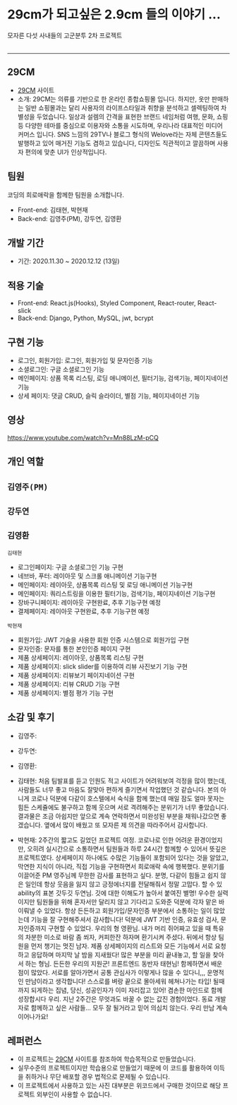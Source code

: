 # 29cm가 되고싶은 2.9cm 들의 이야기 ...

모자른 다섯 사내들의 고군분투 2차 프로젝트
<br><br>
 
---

## 29CM
- [29CM](https://www.29cm.co.kr/home/) 사이트
- 소개: 29CM는 의류를 기반으로 한 온라인 종합쇼핑몰 입니다. 하지만, 옷만 판매하는 일반 쇼핑몰과는 달리 사용자의 라이프스타일과 취향을 분석하고 셀렉팅하여 차별성을 두었습니다.
일상과 설렘의 간격을 표현한 브랜드 네임처럼 여행, 문화, 쇼핑 등 다양한 테마를 중심으로 이용자와 소통을 시도하며, 우리나라 대표적인 미디어 커머스 입니다.
SNS 느낌의 29TV나 블로그 형식의 Welove라는 자체 콘텐츠들도 발행하고 있어 매거진 기능도 겸하고 있습니다, 디자인도 직관적이고 깔끔하며 사용자 편의에 맞춘 UI가 인상적입니다.

## 팀원
코딩의 희로애락을 함께한 팀원을 소개합니다.
- Front-end: 김태현, 박현재
- Back-end: 김영주(PM), 강두연, 김영환 

## 개발 기간
- 기간: 2020.11.30 ~ 2020.12.12 (13일)

## 적용 기술
- Front-end: React.js(Hooks), Styled Component, React-router, React-slick
- Back-end: Django, Python, MySQL, jwt, bcrypt

## 구현 기능
- 로그인, 회원가입: 로그인, 회원가입 및 문자인증 기능
- 소셜로그인: 구글 소셜로그인 기능
- 메인페이지: 상품 목록 리스팅, 로딩 애니메이션, 필터기능, 검색기능, 페이지네이션 기능
- 상세 페이지: 댓글 CRUD, 슬릭 슬라이더, 별점 기능, 페이지네이션 기능

## 영상
https://www.youtube.com/watch?v=Mn88LzM-pCQ

## 개인 역할
`김영주(PM)`
- 

`강두연`
-

`김영환`
- 

`김태현`
- 로그인페이지: 구글 소셜로그인 기능 구현
- 네브바, 푸터: 레이아웃 및 스크롤 애니메이션 기능구현
- 메인페이지: 레이아웃, 상품목록 리스팅 및 로딩 애니메이션 기능구현
- 메인페이지: 쿼리스트링을 이용한 필터기능, 검색기능, 페이지네이션 기능구현
- 장바구니페이지: 레이아웃 구현완료, 추후 기능구현 예정
- 결제페이지: 레이아웃 구현완료, 추후 기능구현 예정

`박현재`
- 회원가입: JWT 기술을 사용한 회원 인증 시스템으로 회원가입 구현
- 문자인증: 문자를 통한 본인인증 페이지 구현
- 제품 상세페이지: 레이아웃, 상품목록 리스팅 구현
- 제품 상세페이지: slick slider를 이용하여 리뷰 사진보기 기능 구현
- 제품 상세페이지: 리뷰보기 페이지네이션 구현
- 제품 상세페이지: 리뷰 CRUD 기능 구현
- 제품 상세페이지: 별점 평가 기능 구현

## 소감 및 후기
- 김영주: 

- 강두연:

- 김영환:

- 김태현: 처음 팀발표를 듣고 인원도 적고 사이트가 어려워보여 걱정을 많이 했는데, 사람들도 너무 좋고 마음도 잘맞아 편하게 즐기면서 작업했던 것 같습니다. 
        본의 아니게 코로나 덕분에 다같이 호스텔에서 숙식을 함께 했는데 매일 잠도 얼마 못자는 힘든 스케쥴에도 불구하고 함께 웃으며 서로 격려해주는 분위기가 너무 좋았습니다. 
        결과물은 조금 아쉽지만 앞으로 계속 연락하면서 미완성된 부분을 채워나갔으면 좋겠습니다.
        옆에서 많이 배웠고 또 모자른 제 의견을 따라주어서 감사합니다.

- 박현재: 2주간의 짧고도 길었던 프로젝트 여정. 코로나로 인한 어려운 환경이었지만, 오히려 실시간으로 소통하면서 팀원들과 하루 24시간 함께할 수 있어서 뜻깊은 프로젝트였다.
        상세페이지 하나에도 수많은 기능들이 포함되어 있다는 것을 알았고, 막연한 지식이 아니라, 직접 기능을 구현하면서 희로애락 속에 행복했다.
        분위기를 이끌어준 PM 영주님께 무한한 감사를 표현하고 싶다. 분명, 다같이 힘들고 쉽지 않은 일인데 항상 웃음을 잃지 않고 긍정에너지를 전달해줘서 정말 고맙다.
        할 수 있 ability의 표본
        갓두깃 두연님. 깃에 대한 이해도가 높아서 붙여진 별명! 우수한 실력이지만 팀원들을 위해 혼자서만 달리지 않고 기다리고 도와준 덕분에 각자 맡은 바 이뤄낼 수 있었다.
        항상 든든하고 회원가입/문자인증 부분에서 소통하는 일이 많았는데 기능을 잘 구현해주셔서 감사합니다! 덕분에 JWT 기반 인증, 유효성 검사, 문자인증까지 구현할 수 있었다.
        우리의 형 영환님. 내가 머리 쥐어짜고 있을 때 특유의 차분한 미소로 바람 좀 쐬자, 커피한잔 하자며 환기시켜 주셨다. 뒤에서 항상 팀원을 먼저 챙기는 멋진 남자.
        제품 상세페이지의 리스트와 모든 기능에서 서로 요청하고 응답하며 마지막 날 밤을 지새웠다! 많은 부분을 미리 끝내놓고, 할 일을 찾아서 하는 형님. 든든한 우리의 지원군!
        프론트엔드 동반자 태현님! 함께하면서 배운 점이 많았다. 서로를 알아가면서 공통 관심사가 이렇게나 많을 수 있다니,,, 운명적인 만남이라고 생각합니다!
        스스로를 벼랑 끝으로 몰아세워 헤쳐나가는 타입! 될때까지 되게하는 집념, 당신, 성공인자가 이미 자리잡고 있어! 겸손한 마인드로 함께 성장합시다 우리.
        지난 2주간은 무엇과도 바꿀 수 없는 값진 경험이었다. 동료 개발자로 함께하고 싶은 사람들... 모두 잘 될거라고 믿어 의심치 않는다. 우리 만남 계속 이어나가요!
        
## 레퍼런스
- 이 프로젝트는 [29CM](https://www.29cm.co.kr/home/) 사이트를 참조하여 학습목적으로 만들었습니다.
- 실무수준의 프로젝트이지만 학습용으로 만들었기 때문에 이 코드를 활용하여 이득을 취하거나 무단 배포할 경우 법적으로 문제될 수 있습니다.
- 이 프로젝트에서 사용하고 있는 사진 대부분은 위코드에서 구매한 것이므로 해당 프로젝트 외부인이 사용할 수 없습니다.



